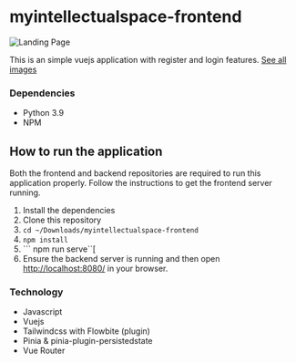 # myintellectualspace-frontend

![Landing Page](https://i.imgur.com/xP2jLfr.png)

This is an simple vuejs application with register and login features. 
[See all images](https://imgur.com/a/docTc2J)

### Dependencies
- Python 3.9
- NPM

## How to run the application
Both the frontend and backend repositories are required to run this application properly. Follow the instructions to get the frontend server running. 

1. Install the dependencies
2. Clone this repository
3. ```cd ~/Downloads/myintellectualspace-frontend```
4. ```npm install```
5. ``` npm run serve``[
6. Ensure the backend server is running and then open [http://localhost:8080/](http://localhost:8080/) in your browser.
### Technology
- Javascript
- Vuejs
- Tailwindcss with Flowbite (plugin)
- Pinia & pinia-plugin-persistedstate
- Vue Router
